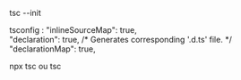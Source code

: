tsc --init

tsconfig : 
"inlineSourceMap": true,  
"declaration": true,                         /* Generates corresponding '.d.ts' file. */
"declarationMap": true,  

npx tsc 
ou 
tsc